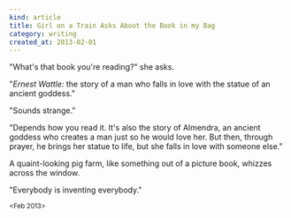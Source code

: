 ```yaml
---
kind: article
title: Girl on a Train Asks About the Book in my Bag
category: writing
created_at: 2013-02-01
---
```


"What's that book you're reading?" she asks.

"*Ernest Wattle:* the story of a man who falls in love with the statue of an
ancient goddess."

"Sounds strange."

"Depends how you read it. It's also the story of Almendra, an ancient goddess
who creates a man just so he would love her. But then, through prayer, he brings
her statue to life, but she falls in love with someone else."

A quaint-looking pig farm, like something out of a picture book, whizzes across
the window.

"Everybody is inventing everybody."

<small><Feb 2013></small>
